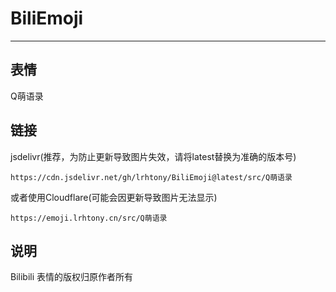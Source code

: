 # BiliEmoji
---
## 表情
Q萌语录
## 链接
jsdelivr(推荐，为防止更新导致图片失效，请将latest替换为准确的版本号)
```
https://cdn.jsdelivr.net/gh/lrhtony/BiliEmoji@latest/src/Q萌语录
```
或者使用Cloudflare(可能会因更新导致图片无法显示)
```
https://emoji.lrhtony.cn/src/Q萌语录
```
## 说明
Bilibili 表情的版权归原作者所有
